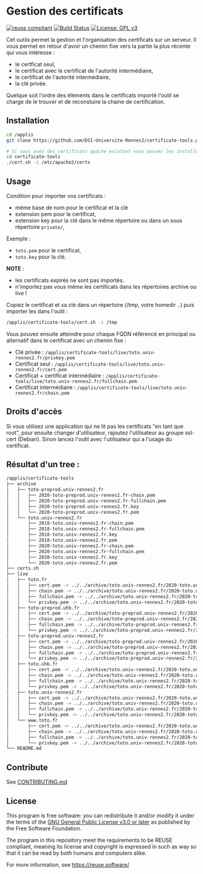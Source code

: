 # Gestion des certificats 

[![reuse compliant](https://reuse.software/badge/reuse-compliant.svg)](https://reuse.software/) [![Build Status](https://travis-ci.org/DSI-Universite-Rennes2/certificate-tools.svg?branch=master)](https://travis-ci.org/DSI-Universite-Rennes2/certificate-tools) [![License: GPL v3](https://img.shields.io/badge/License-GPLv3-blue.svg)](https://www.gnu.org/licenses/gpl-3.0)

Cet outils permet la gestion et l'organisation des certificats sur un serveur. Il vous permet en retour d'avoir un chemin fixe vers la partie la plus récente qui vous intéresse :
* le certficat seul,
* le certificat avec le certificat de l'autorité intermédiaire,
* le certificat de l'autorité intermédiaire,
* la clé privée.

Quelque soit l'ordre des éléments dans le certificats importé l'outil se charge de le trouver et de reconstuire la chaine de certification.


## Installation 

```bash
cd /applis
git clone https://github.com/DSI-Universite-Rennes2/certificate-tools.git

# Si vous avez des certificats apache existant vous pouvez les installer :
cd certificate-tools
./cert.sh -i /etc/apache2/certs
```

## Usage

Condition pour importer vos certificats : 
* même base de nom pour le certificat et la clé
* extension pem pour le certificat,
* extension key pour la clé dans le même répertoire ou dans un sous répertoire `private/`,

Exemple :
  * `toto.pem` pour le certificat,
  * `toto.key` pour la clé.

**NOTE** : 
* les certificats expirés ne sont pas importés.
* n'importez pas vous même les certificats dans les répertoires archive ou live !

Copiez le certificat et sa clé dans un répertoire (/tmp, votre homedir ..) puis importer les dans l'outil :
```bash
/applis/certificate-tools/cert.sh -i /tmp
```

Vous pouvez ensuite atteindre pour chaque FQDN référencé en principal ou alternatif dans le certificat avec un chemin fixe :
* Clé privée : `/applis/certificate-tools/live/toto.univ-rennes2.fr/privkey.pem`
* Certificat seul : `/applis/certificate-tools/live/toto.univ-rennes2.fr/cert.pem`
* Certificat + certificat intermédiaire : `/applis/certificate-tools/live/toto.univ-rennes2.fr/fullchain.pem`
* Certificat intermédiaire : `/applis/certificate-tools/live/toto.univ-rennes2.fr/chain.pem`

## Droits d'accès

Si vous utilisez une application qui ne lit pas les certificats "en tant que root", pour ensuite changer d'utilisateur, rajoutez l'utilisateur au groupe ssl-cert (Debian). Sinon lancez l'outil avec l'utilisateur qui a l'usage du certificat.

## Résultat d'un tree :

```bash
/applis/certificate-tools
├── archive
│   ├── toto-preprod.univ-rennes2.fr
│   │   ├── 2020-toto-preprod.univ-rennes2.fr-chain.pem
│   │   ├── 2020-toto-preprod.univ-rennes2.fr-fullchain.pem
│   │   ├── 2020-toto-preprod.univ-rennes2.fr.key
│   │   └── 2020-toto-preprod.univ-rennes2.fr.pem
│   └── toto.univ-rennes2.fr
│       ├── 2018-toto.univ-rennes2.fr-chain.pem
│       ├── 2018-toto.univ-rennes2.fr-fullchain.pem
│       ├── 2018-toto.univ-rennes2.fr.key
│       ├── 2018-toto.univ-rennes2.fr.pem
│       ├── 2020-toto.univ-rennes2.fr-chain.pem
│       ├── 2020-toto.univ-rennes2.fr-fullchain.pem
│       ├── 2020-toto.univ-rennes2.fr.key
│       └── 2020-toto.univ-rennes2.fr.pem
├── certs.sh
├── live
│   ├── toto.fr
│   │   ├── cert.pem -> ../../archive/toto.univ-rennes2.fr/2020-toto.univ-rennes2.fr.pem
│   │   ├── chain.pem -> ../../archive/toto.univ-rennes2.fr/2020-toto.univ-rennes2.fr-chain.pem
│   │   ├── fullchain.pem -> ../../archive/toto.univ-rennes2.fr/2020-toto.univ-rennes2.fr-fullchain.pem
│   │   └── privkey.pem -> ../../archive/toto.univ-rennes2.fr/2020-toto.univ-rennes2.fr.key
│   ├── toto-preprod.uhb.fr
│   │   ├── cert.pem -> ../../archive/toto-preprod.univ-rennes2.fr/2020-toto-preprod.univ-rennes2.fr.pem
│   │   ├── chain.pem -> ../../archive/toto-preprod.univ-rennes2.fr/2020-toto-preprod.univ-rennes2.fr-chain.pem
│   │   ├── fullchain.pem -> ../../archive/toto-preprod.univ-rennes2.fr/2020-toto-preprod.univ-rennes2.fr-fullchain.pem
│   │   └── privkey.pem -> ../../archive/toto-preprod.univ-rennes2.fr/2020-toto-preprod.univ-rennes2.fr.key
│   ├── toto-preprod.univ-rennes2.fr
│   │   ├── cert.pem -> ../../archive/toto-preprod.univ-rennes2.fr/2020-toto-preprod.univ-rennes2.fr.pem
│   │   ├── chain.pem -> ../../archive/toto-preprod.univ-rennes2.fr/2020-toto-preprod.univ-rennes2.fr-chain.pem
│   │   ├── fullchain.pem -> ../../archive/toto-preprod.univ-rennes2.fr/2020-toto-preprod.univ-rennes2.fr-fullchain.pem
│   │   └── privkey.pem -> ../../archive/toto-preprod.univ-rennes2.fr/2020-toto-preprod.univ-rennes2.fr.key
│   ├── toto.uhb.fr
│   │   ├── cert.pem -> ../../archive/toto.univ-rennes2.fr/2020-toto.univ-rennes2.fr.pem
│   │   ├── chain.pem -> ../../archive/toto.univ-rennes2.fr/2020-toto.univ-rennes2.fr-chain.pem
│   │   ├── fullchain.pem -> ../../archive/toto.univ-rennes2.fr/2020-toto.univ-rennes2.fr-fullchain.pem
│   │   └── privkey.pem -> ../../archive/toto.univ-rennes2.fr/2020-toto.univ-rennes2.fr.key
│   ├── toto.univ-rennes2.fr
│   │   ├── cert.pem -> ../../archive/toto.univ-rennes2.fr/2020-toto.univ-rennes2.fr.pem
│   │   ├── chain.pem -> ../../archive/toto.univ-rennes2.fr/2020-toto.univ-rennes2.fr-chain.pem
│   │   ├── fullchain.pem -> ../../archive/toto.univ-rennes2.fr/2020-toto.univ-rennes2.fr-fullchain.pem
│   │   └── privkey.pem -> ../../archive/toto.univ-rennes2.fr/2020-toto.univ-rennes2.fr.key
│   └── www.toto.fr
│       ├── cert.pem -> ../../archive/toto.univ-rennes2.fr/2020-toto.univ-rennes2.fr.pem
│       ├── chain.pem -> ../../archive/toto.univ-rennes2.fr/2020-toto.univ-rennes2.fr-chain.pem
│       ├── fullchain.pem -> ../../archive/toto.univ-rennes2.fr/2020-toto.univ-rennes2.fr-fullchain.pem
│       └── privkey.pem -> ../../archive/toto.univ-rennes2.fr/2020-toto.univ-rennes2.fr.key
└── README.md
```

## Contribute

See [CONTRIBUTING.md](CONTRIBUTING.md)

## License

This program is free software: you can redistribute it and/or modify
it under the terms of the [GNU General Public License v3.0 or later](LICENSE)
as published by the Free Software Foundation.

The program in this repository meet the requirements to be REUSE compliant,
meaning its license and copyright is expressed in such as way so that it
can be read by both humans and computers alike.

For more information, see https://reuse.software/